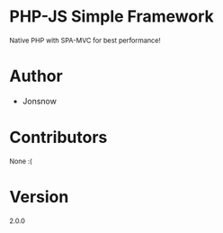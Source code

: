 # PHP-JS Simple Framework
<small>Native PHP with SPA-MVC for best performance!</small>

# Author
<ul>
	<li>Jonsnow</li>
</ul>

# Contributors
<small>None :(</small>

# Version
<small>2.0.0</small>